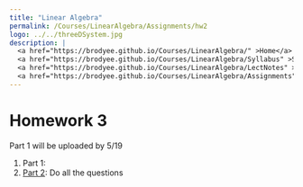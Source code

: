 ```yaml
---
title: "Linear Algebra"
permalink: /Courses/LinearAlgebra/Assignments/hw2
logo: ../../threeDSystem.jpg
description: |
  <a href="https://brodyee.github.io/Courses/LinearAlgebra/" >Home</a> <br />
  <a href="https://brodyee.github.io/Courses/LinearAlgebra/Syllabus" >Syllabus</a> <br />
  <a href="https://brodyee.github.io/Courses/LinearAlgebra/LectNotes" >Lecture Notes</a> <br />
  <a href="https://brodyee.github.io/Courses/LinearAlgebra/Assignments" >Assignments</a>
---
```


# Homework 3

Part 1 will be uploaded by 5/19

1. Part 1:
2. [Part 2](https://brodyee.github.io/Courses/LinearAlgebra/HWs/hw3part2.html): Do all the questions
